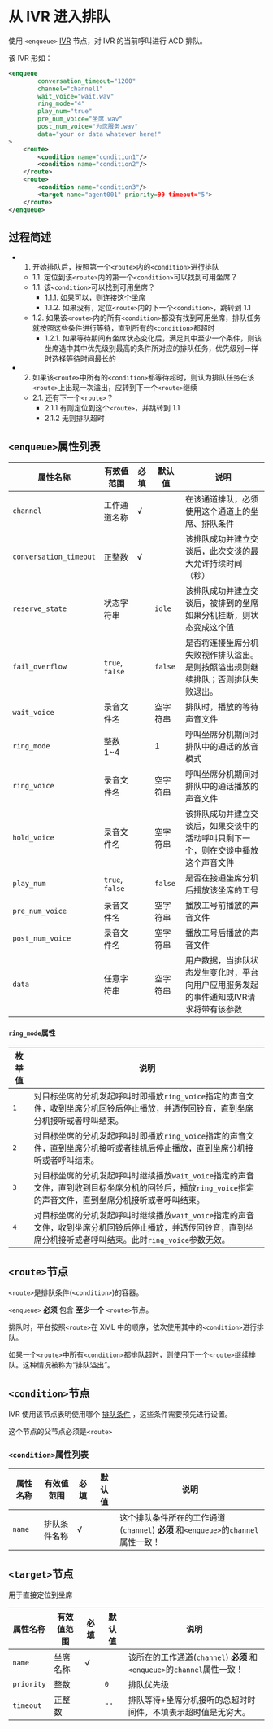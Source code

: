 # 从 IVR 进入排队
<!-- toc -->

使用 `<enqueue>` [IVR](../../ivr/index.md) 节点，对 IVR 的当前呼叫进行 ACD 排队。

该 IVR 形如：
```xml
<enqueue
        conversation_timeout="1200"
        channel="channel1"
        wait_voice="wait.wav"
        ring_mode="4"
        play_num="true"
        pre_num_voice="坐席.wav"
        post_num_voice="为您服务.wav"
        data="your or data whatever here!"
>
    <route>
        <condition name="condition1"/>
        <condition name="condition2"/>
    </route>
    <route>
        <condition name="condition3"/>
        <target name="agent001" priority=99 timeout="5">
    </route>
</enqueue>
```

## 过程简述

- 1. 开始排队后，按照第一个`<route>`内的`<condition>`进行排队
    - 1.1. 定位到该`<route>`内的第一个`<condition>`可以找到可用坐席？
    - 1.1. 该`<condition>`可以找到可用坐席？
        - 1.1.1. 如果可以，则连接这个坐席
        - 1.1.2. 如果没有，定位`<route>`内的下一个`<condition>`，跳转到 1.1
    - 1.2. 如果该`<route>`内的所有`<condition>`都没有找到可用坐席，排队任务就按照这些条件进行等待，直到所有的`<condition>`都超时
        - 1.2.1. 如果等待期间有坐席状态变化后，满足其中至少一个条件，则该坐席选中其中优先级别最高的条件所对应的排队任务，优先级别一样时选择等待时间最长的
- 2. 如果该`<route>`中所有的`<condition>`都等待超时，则认为排队任务在该`<route>`上出现一次溢出，应转到下一个`<route>`继续
    - 2.1. 还有下一个`<route>`？
        - 2.1.1 有则定位到这个`<route>`，并跳转到 1.1
        - 2.1.2 无则排队超时

## `<enqueue>`属性列表

属性名称               | 有效值范围            | 必填 |   默认值     | 说明
---------------------- | ----------------------| ---- | ------------ | ----------------------------
`channel`              | 工作通道名称          | √    |              | 在该通道排队，必须使用这个通道上的坐席、排队条件
`conversation_timeout` | 正整数                | √    |              | 该排队成功并建立交谈后，此次交谈的最大允许持续时间（秒）
`reserve_state`        | 状态字符串            |      | `idle`       | 该排队成功并建立交谈后，被排到的坐席如果分机挂断，则状态变成这个值
`fail_overflow`        | `true`, `false`       |      | `false`      | 是否将连接坐席分机失败视作排队溢出。是则按照溢出规则继续排队；否则排队失败退出。
`wait_voice`           | 录音文件名            |      | 空字符串     | 排队时，播放的等待声音文件
`ring_mode`            | 整数 1~4              |      | 1            | 呼叫坐席分机期间对排队中的通话的放音模式
`ring_voice`           | 录音文件名            |      | 空字符串     | 呼叫坐席分机期间对排队中的通话播放的声音文件
`hold_voice`           | 录音文件名            |      | 空字符串     | 该排队成功并建立交谈后，如果交谈中的活动呼叫只剩下一个，则在交谈中播放这个声音文件
`play_num`             | `true`, `false`       |      | `false`      | 是否在接通坐席分机后播放该坐席的工号
`pre_num_voice`        | 录音文件名            |      | 空字符串     | 播放工号前播放的声音文件
`post_num_voice`       | 录音文件名            |      | 空字符串     | 播放工号后播放的声音文件
`data`                 | 任意字符串            |      | 空字符串     | 用户数据，当排队状态发生变化时，平台向用户应用服务发起的事件通知或IVR请求将带有该参数

#### `ring_mode`属性

枚举值 | 说明
------ | -----
`1`    | 对目标坐席的分机发起呼叫时即播放`ring_voice`指定的声音文件，收到坐席分机回铃后停止播放，并透传回铃音，直到坐席分机接听或者呼叫结束。
`2`    | 对目标坐席的分机发起呼叫时即播放`ring_voice`指定的声音文件，直到坐席分机接听或者挂机后停止播放，直到坐席分机接听或者呼叫结束。
`3`    | 对目标坐席的分机发起呼叫时继续播放`wait_voice`指定的声音文件，直到收到目标坐席分机的回铃后，播放`ring_voice`指定的声音文件，直到坐席分机接听或者呼叫结束。
`4`    | 对目标坐席的分机发起呼叫时继续播放`wait_voice`指定的声音文件，收到坐席分机回铃后停止播放，并透传回铃音，直到坐席分机接听或者呼叫结束。此时`ring_voice`参数无效。

## `<route>`节点
`<route>`是排队条件(`<condition>`)的容器。

`<enqueue>` **必须** 包含 **至少一个** `<route>`节点。

排队时，平台按照`<route>`在 XML 中的顺序，依次使用其中的`<condition>`进行排队。

如果一个`<route>`中所有`<condition>`都排队超时，则使用下一个`<route>`继续排队。这种情况被称为“排队溢出”。

## `<condition>`节点
IVR 使用该节点表明使用哪个 [排队条件](condition.md) ，这些条件需要预先进行设置。

这个节点的父节点必须是`<route>`

### `<condition>`属性列表

属性名称               | 有效值范围            | 必填 |   默认值     | 说明
---------------------- | ----------------------| ---- | ------------ | ----------------------------
`name`                 | 排队条件名称          | √    |              | 这个排队条件所在的工作通道(`channel`) **必须** 和`<enqueue>`的`channel`属性一致！

## `<target>`节点
用于直接定位到坐席

属性名称               | 有效值范围            | 必填 |   默认值     | 说明
---------------------- | ----------------------| ---- | ------------ | ----------------------------
`name`                 | 坐席名称              | √    |              | 该所在的工作通道(`channel`) **必须** 和`<enqueue>`的`channel`属性一致！
`priority`             | 整数                  |      |  `0`         | 排队优先级
`timeout`              | 正整数                |      | `""`         | 排队等待+坐席分机接听的总超时时间件，不填表示超时值是无穷大。
